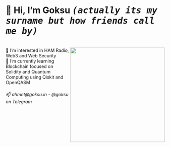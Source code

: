 <h1>👋 Hi, I’m <b>Goksu</b> <kbd><i>(actually its my surname but how friends call me by)</i></kbd></h1><br>
<img src="https://a57.foxnews.com/static.foxbusiness.com/foxbusiness.com/content/uploads/2021/05/0/0/ezgif.com-gif-maker-2.gif" align="right" width="300"/>
👀 I’m interested in HAM Radio, Web3 and Web Security <br>
🌱 I’m currently learning Blockchain focused on Solidity and Quantum Computing using Qiskit and OpenQASM<br>
<h6>
📫 ahmet@goksu.in - @goksu on Telegram</h6>

<!---
goeksu/goeksu is a ✨ special ✨ repository because its `README.md` (this file) appears on your GitHub profile.
You can click the Preview link to take a look at your changes.
--->
